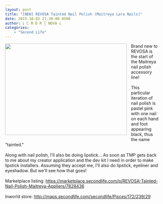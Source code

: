 ```yaml
---
layout: post
title: "[NEW] REVOSA Tainted Nail Polish (Maitreya Lara Nails)"
date: 2015-10-02 21:30:00 0500
author: 𐕣 C M D R ░ NOVA 𐕣
categories:
    - "Second Life"
---
```


<div style="clear: both; text-align: center;">
<a href="http://1.bp.blogspot.com/-_QqwdJ-fCiA/Vg72xCkVtVI/AAAAAAAAASM/kGys0UnPwRw/s1600/taintedpolishad.png" style="clear: left; float: left; margin-bottom: 1em; margin-right: 1em;"><img border="0" height="300" src="http://1.bp.blogspot.com/-_QqwdJ-fCiA/Vg72xCkVtVI/AAAAAAAAASM/kGys0UnPwRw/s400/taintedpolishad.png" width="400" /></a></div>
Brand new to REVOSA is the start of the Maitreya nail polish accessory line!<br />
<br />
This particular iteration of nail polish is pastel pink with one nail on each hand and foot appearing black, thus the name "tainted."<br />
<br />
Along with nail polish, I'll also be doing lipstick... As soon as TMP gets back to me about my creator application and the dev kit I need in order to make lipstick installers. Assuming they accept me, I'll also do lipstick, eyeliner and eyeshadow. But we'll see how that goes!<br />
<br />
Marketplace listing: <a href="https://marketplace.secondlife.com/p/REVOSA-Tainted-Nail-Polish-Maitreya-Appliers/7828436" target="_blank" rel="noopener">https://marketplace.secondlife.com/p/REVOSA-Tainted-Nail-Polish-Maitreya-Appliers/7828436</a><br />
<br />
Inworld store: <a href="http://maps.secondlife.com/secondlife/Pisces/172/239/29" target="_blank" rel="noopener">http://maps.secondlife.com/secondlife/Pisces/172/239/29</a>
